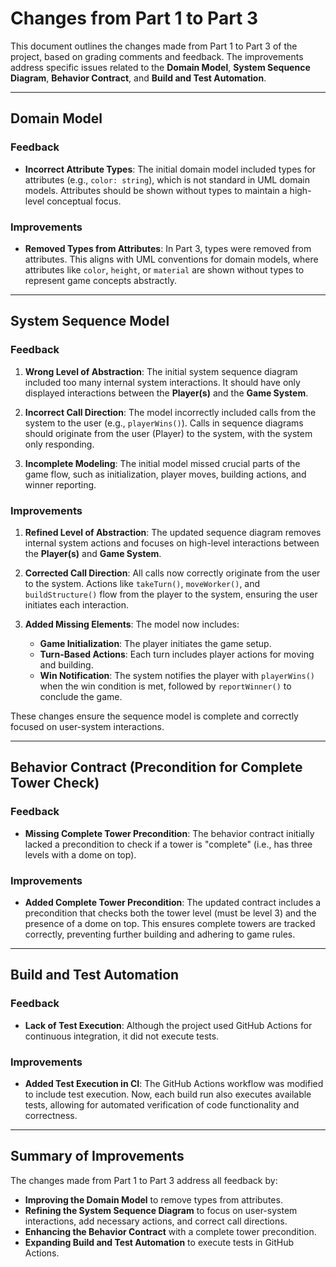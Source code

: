# Changes from Part 1 to Part 3

This document outlines the changes made from Part 1 to Part 3 of the project, based on grading comments and feedback. The improvements address specific issues related to the **Domain Model**, **System Sequence Diagram**, **Behavior Contract**, and **Build and Test Automation**.

---

## Domain Model

### Feedback
- **Incorrect Attribute Types**: The initial domain model included types for attributes (e.g., `color: string`), which is not standard in UML domain models. Attributes should be shown without types to maintain a high-level conceptual focus.

### Improvements
- **Removed Types from Attributes**: In Part 3, types were removed from attributes. This aligns with UML conventions for domain models, where attributes like `color`, `height`, or `material` are shown without types to represent game concepts abstractly.

---

## System Sequence Model

### Feedback
1. **Wrong Level of Abstraction**: The initial system sequence diagram included too many internal system interactions. It should have only displayed interactions between the **Player(s)** and the **Game System**.
   
2. **Incorrect Call Direction**: The model incorrectly included calls from the system to the user (e.g., `playerWins()`). Calls in sequence diagrams should originate from the user (Player) to the system, with the system only responding.

3. **Incomplete Modeling**: The initial model missed crucial parts of the game flow, such as initialization, player moves, building actions, and winner reporting.

### Improvements
1. **Refined Level of Abstraction**: The updated sequence diagram removes internal system actions and focuses on high-level interactions between the **Player(s)** and **Game System**.
   
2. **Corrected Call Direction**: All calls now correctly originate from the user to the system. Actions like `takeTurn()`, `moveWorker()`, and `buildStructure()` flow from the player to the system, ensuring the user initiates each interaction.

3. **Added Missing Elements**: The model now includes:
   - **Game Initialization**: The player initiates the game setup.
   - **Turn-Based Actions**: Each turn includes player actions for moving and building.
   - **Win Notification**: The system notifies the player with `playerWins()` when the win condition is met, followed by `reportWinner()` to conclude the game.

These changes ensure the sequence model is complete and correctly focused on user-system interactions.

---

## Behavior Contract (Precondition for Complete Tower Check)

### Feedback
- **Missing Complete Tower Precondition**: The behavior contract initially lacked a precondition to check if a tower is "complete" (i.e., has three levels with a dome on top).

### Improvements
- **Added Complete Tower Precondition**: The updated contract includes a precondition that checks both the tower level (must be level 3) and the presence of a dome on top. This ensures complete towers are tracked correctly, preventing further building and adhering to game rules.

---

## Build and Test Automation

### Feedback
- **Lack of Test Execution**: Although the project used GitHub Actions for continuous integration, it did not execute tests.

### Improvements
- **Added Test Execution in CI**: The GitHub Actions workflow was modified to include test execution. Now, each build run also executes available tests, allowing for automated verification of code functionality and correctness.

---

## Summary of Improvements

The changes made from Part 1 to Part 3 address all feedback by:
- **Improving the Domain Model** to remove types from attributes.
- **Refining the System Sequence Diagram** to focus on user-system interactions, add necessary actions, and correct call directions.
- **Enhancing the Behavior Contract** with a complete tower precondition.
- **Expanding Build and Test Automation** to execute tests in GitHub Actions.
